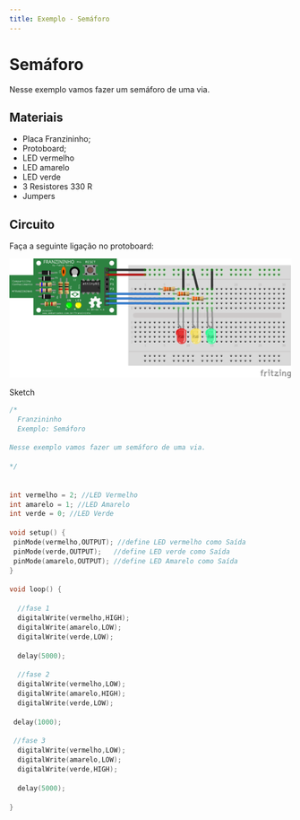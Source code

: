 ```yaml
---
title: Exemplo - Semáforo
---
```


# Semáforo

Nesse exemplo vamos fazer um semáforo de uma via.

## Materiais

* Placa Franzininho;
* Protoboard;
* LED vermelho
* LED amarelo
* LED verde
* 3 Resistores 330 R
* Jumpers

## Circuito

Faça a seguinte ligação no protoboard:

![](../.gitbook/assets/semaforo-01.png)

Sketch

```cpp
/*
  Franzininho
  Exemplo: Semáforo

Nesse exemplo vamos fazer um semáforo de uma via.

*/


int vermelho = 2; //LED Vermelho
int amarelo = 1; //LED Amarelo
int verde = 0; //LED Verde

void setup() {
 pinMode(vermelho,OUTPUT); //define LED vermelho como Saída
 pinMode(verde,OUTPUT);   //define LED verde como Saída
 pinMode(amarelo,OUTPUT); //define LED Amarelo como Saída
}

void loop() {

  //fase 1
  digitalWrite(vermelho,HIGH);
  digitalWrite(amarelo,LOW);
  digitalWrite(verde,LOW);

  delay(5000);

  //fase 2
  digitalWrite(vermelho,LOW);
  digitalWrite(amarelo,HIGH);
  digitalWrite(verde,LOW);

 delay(1000);

 //fase 3
  digitalWrite(vermelho,LOW);
  digitalWrite(amarelo,LOW);
  digitalWrite(verde,HIGH);

  delay(5000);

}
```

